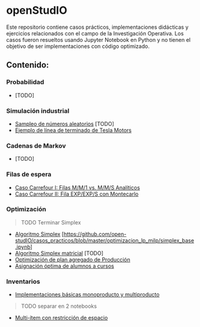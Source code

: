 # openStudIO
Este repositorio contiene casos prácticos, implementaciones didácticas y ejercicios relacionados con el campo de la Investigación Operativa. Los casos fueron resueltos usando Jupyter Notebook en Python y no tienen el objetivo de ser implementaciones con código optimizado.

## Contenido:
### Probabilidad
* [TODO]

### Simulación industrial
* [Sampleo de números aleatorios]() [TODO]
* [Ejemplo de línea de terminado de Tesla Motors](https://github.com/open-studIO/casos_practicos/blob/master/simulacion_industrial/ejemplo_linea_tesla/ejemplo_simulacion.ipynb)

### Cadenas de Markov
* [TODO]

### Filas de espera
* [Caso Carrefour I: Filas M/M/1 vs. M/M/S Analíticos](https://github.com/open-studIO/casos_practicos/blob/master/filas_de_espera/ejemplo_carrefour/mm1vsmms_analitico.ipynb)
* [Caso Carrefour II: Fila EXP/EXP/S con Montecarlo](https://github.com/open-studIO/casos_practicos/blob/master/filas_de_espera/ejemplo_carrefour/simulacion_fila_compleja.ipynb)

### Optimización
> TODO Terminar Simplex
* [Algoritmo Simplex]() [https://github.com/open-studIO/casos_practicos/blob/master/optimizacion_lp_milp/simplex_base.ipynb]
* [Algoritmo Simplex matricial]() [TODO]
* [Optimización de plan agregado de Producción](https://github.com/open-studIO/casos_practicos/blob/master/optimizacion_lp_milp/ejemplo_pcp/planificacion_agregada.ipynb)
* [Asignación óptima de alumnos a cursos](https://github.com/open-studIO/casos_practicos/tree/master/optimizacion_lp_milp/ejemplo_asignacion_cursos)

### Inventarios
* [Implementaciones básicas monoproducto y multiproducto](https://github.com/open-studIO/casos_practicos/blob/master/inventarios/item.ipynb)
> TODO separar en 2 notebooks
* [Multi-ítem con restricción de espacio](https://github.com/open-studIO/casos_practicos/blob/master/inventarios/restriccion_espacio.ipynb)
